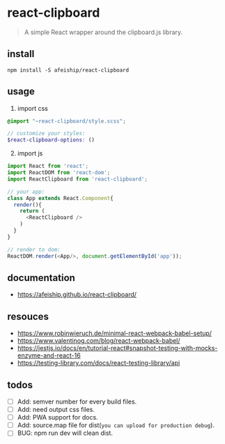 # react-clipboard
> A simple React wrapper around the clipboard.js library.

## install
```shell
npm install -S afeiship/react-clipboard
```

## usage
1. import css
  ```scss
  @import "~react-clipboard/style.scss";

  // customize your styles:
  $react-clipboard-options: ()
  ```
2. import js
  ```js
  import React from 'react';
  import ReactDOM from 'react-dom';
  import ReactClipboard from 'react-clipboard';
  
  // your app:
  class App extends React.Component{
    render(){
      return (
        <ReactClipboard />
      )
    }
  }

  // render to dom:
  ReactDOM.render(<App/>, document.getElementById('app'));
  ```

## documentation
- https://afeiship.github.io/react-clipboard/

## resouces
- https://www.robinwieruch.de/minimal-react-webpack-babel-setup/
- https://www.valentinog.com/blog/react-webpack-babel/
- https://jestjs.io/docs/en/tutorial-react#snapshot-testing-with-mocks-enzyme-and-react-16
- https://testing-library.com/docs/react-testing-library/api

## todos
- [ ] Add: semver number for every build files.
- [ ] Add: need output css files.
- [ ] Add: PWA support for docs.
- [ ] Add: source.map file for dist(`you can upload for production debug`).
- [ ] BUG: npm run dev will clean dist.
